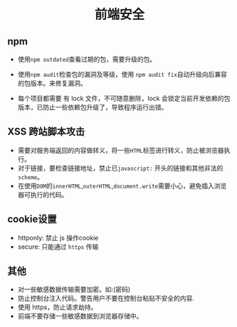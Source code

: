 <h1 align="center"> 前端安全</h1>

## npm

* 使用`npm outdated`查看过期的包，需要升级的包。

* 使用`npm audit`检查包的漏洞及等级，使用 `npm audit fix`自动升级向后兼容的包版本。来修复漏洞。

* 每个项目都需要 有 lock 文件，不可随意删除，lock 会锁定当前开发依赖的包版本，已防止一些依赖包升级了，导致程序运行出错。

  

##  XSS 跨站脚本攻击

* 需要对服务端返回的内容做转义，将一些`HTML`标签进行转义，防止被浏览器执行。
* 对于链接，要检查链接地址，禁止已`javascript:` 开头的链接和其他非法的 `scheme`。
* 在使用`DOM`的`innerHTML`,`outerHTML`,`document.write`需要小心，避免插入浏览器可执行的代码。



## cookie设置

* httponly: 禁止 js 操作cookie
* secure: 只能通过 `https` 传输

## 其他

* 对一些敏感数据传输需要加密。如:(密码)
* 防止控制台注入代码。警告用户不要在控制台粘贴不安全的内容.
* 使用 https，防止请求劫持。
* 前端不要存储一些敏感数据到浏览器存储中。
